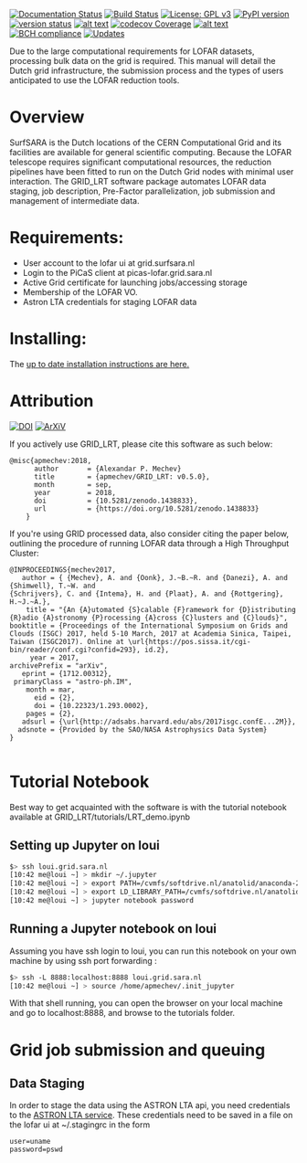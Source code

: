[![Documentation Status](https://readthedocs.org/projects/grid-lrt/badge/?version=latest)](http://grid-lrt.readthedocs.io/en/latest/?badge=latest)
[![Build Status](https://travis-ci.org/apmechev/GRID_LRT.svg?branch=master)](https://travis-ci.org/apmechev/GRID_LRT)
[![License: GPL v3](https://img.shields.io/badge/License-GPL%20v3-blue.svg)](https://www.gnu.org/licenses/gpl-3.0)
[![PyPI version](https://badge.fury.io/py/GRID-LRT.svg)](https://badge.fury.io/py/GRID-LRT)
[![version status](https://img.shields.io/pypi/pyversions/GRID_LRT.svg)](https://pypi.python.org/pypi/GRID_LRT)
[![alt text](http://apmechev.com/img/git_repos/GRID_LRT_clones.svg "github clones since 2017-01-25")](https://github.com/apmechev/github_clones_badge)
[![codecov Coverage](https://codecov.io/gh/apmechev/GRID_LRT/branch/master/graph/badge.svg?precision=1)](https://codecov.io/gh/apmechev/GRID_LRT)
[![alt text](http://apmechev.com/img/git_repos/pylint/GRID_LRT.svg "pylint score")](https://github.com/apmechev/pylint-badge)
[![BCH compliance](https://bettercodehub.com/edge/badge/apmechev/GRID_LRT?branch=master)](https://bettercodehub.com/)
[![Updates](https://pyup.io/repos/github/apmechev/GRID_LRT/shield.svg)](https://pyup.io/repos/github/apmechev/GRID_LRT/)


Due to the large computational requirements for LOFAR datasets,
processing bulk data on the grid is required. This manual will detail
the Dutch grid infrastructure, the submission process and the types of
users anticipated to use the LOFAR reduction tools.

Overview
========

SurfSARA is the Dutch locations of the CERN Computational Grid and its
facilities are available for general scientific computing. Because the
LOFAR telescope requires significant computational resources, the
reduction pipelines have been fitted to run on the Dutch Grid nodes with
minimal user interaction. The GRID\_LRT software package automates LOFAR data staging,
job description, Pre-Factor parallelization, job submission and management of intermediate data.

Requirements:
============
* User account to the lofar ui at grid.surfsara.nl
* Login to the PiCaS client at picas-lofar.grid.sara.nl
* Active Grid certificate for launching jobs/accessing storage
* Membership of the LOFAR VO. 
* Astron LTA credentials for staging LOFAR data


Installing:
============

The [up to date installation instructions are here.](https://grid-lrt.readthedocs.io/en/latest/installing.html)

Attribution
=============
[![DOI](https://zenodo.org/badge/DOI/10.5281/zenodo.1438833.svg)](https://doi.org/10.5281/zenodo.1438833)
[![ArXiV](http://img.shields.io/badge/arXiv-1712.00312-orange.svg?style=flat)](https://arxiv.org/abs/1712.00312)

If you actively use GRID\_LRT, please cite this software as such below:
```
@misc{apmechev:2018,
      author       = {Alexandar P. Mechev} 
      title        = {apmechev/GRID_LRT: v0.5.0},
      month        = sep,
      year         = 2018,
      doi          = {10.5281/zenodo.1438833},
      url          = {https://doi.org/10.5281/zenodo.1438833}
    }
```

If you're using GRID processed data, also consider citing the paper below, outlining the procedure of running LOFAR data through a High Throughput Cluster:

```
@INPROCEEDINGS{mechev2017,
   author = { {Mechev}, A. and {Oonk}, J.~B.~R. and {Danezi}, A. and {Shimwell}, T.~W. and                             
{Schrijvers}, C. and {Intema}, H. and {Plaat}, A. and {Rottgering}, H.~J.~A.},
    title = "{An {A}utomated {S}calable {F}ramework for {D}istributing {R}adio {A}stronomy {P}rocessing {A}cross {C}lusters and {C}louds}",
booktitle = {Proceedings of the International Symposium on Grids and Clouds (ISGC) 2017, held 5-10 March, 2017 at Academia Sinica, Taipei, Taiwan (ISGC2017). Online at \url{https://pos.sissa.it/cgi-bin/reader/conf.cgi?confid=293}, id.2},
     year = 2017,
archivePrefix = "arXiv",
   eprint = {1712.00312},
 primaryClass = "astro-ph.IM",
    month = mar,
      eid = {2},
      doi = {10.22323/1.293.0002},
    pages = {2},
   adsurl = {\url{http://adsabs.harvard.edu/abs/2017isgc.confE...2M}},
  adsnote = {Provided by the SAO/NASA Astrophysics Data System}
}


```



Tutorial Notebook
==============

Best way to get acquainted with the software is with the tutorial notebook available at GRID\_LRT/tutorials/LRT\_demo.ipynb

Setting up Jupyter on loui
----------------

```bash
$> ssh loui.grid.sara.nl
[10:42 me@loui ~] > mkdir ~/.jupyter
[10:42 me@loui ~] > export PATH=/cvmfs/softdrive.nl/anatolid/anaconda-2-2.4.0/bin:$PATH
[10:42 me@loui ~] > export LD_LIBRARY_PATH=/cvmfs/softdrive.nl/anatolid/anaconda-2-2.4.0/lib:$LD_LIBRARY_PATH
[10:42 me@loui ~] > jupyter notebook password


```

Running a Jupyter notebook on loui
---------------
Assuming you have ssh login to loui, you can run this notebook on your own machine by using ssh port forwarding : 

```bash
$> ssh -L 8888:localhost:8888 loui.grid.sara.nl
[10:42 me@loui ~] > source /home/apmechev/.init_jupyter
```

With that shell running, you can open the browser on your local machine and go to localhost:8888, and browse to the tutorials folder. 


Grid job submission and queuing
===============================

Data Staging
------------
In order to stage the data using the ASTRON LTA api, you need credentials to the [ASTRON LTA service](https://www.astron.nl/lofarwiki/doku.php?id=public:lta_howto#staging_data_prepare_for_download). These credentials need to be saved in a file on the lofar ui at ~/.stagingrc in the form 

```
user=uname
password=pswd
```

